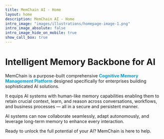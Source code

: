 ```yaml
---
title: MemChain AI - Home
layout: home
description: MemChain AI - Home
intro_image: "images/illustrations/homepage-image-1.png"
intro_image_absolute: false
intro_image_hide_on_mobile: true
show_call_box: true
---
```


# Intelligent Memory Backbone for AI

MemChain is a purpose-built comprehensive <span style="color: #009ede; font-weight: bold">Cognitive Memory Management Platform</span> designed specifically for enterprises building sophisticated AI solutions. 

It equips AI systems with human-like memory capabilities enabling them to retain crucial context, learn, and reason across conversations, workflows, and business processes — all in a secure and persistent manner.

AI systems can now collaborate seamlessly, adapt autonomously, and leverage long-term memory to enhance every interaction.

Ready to unlock the full potential of your AI? MemChain is here to help.